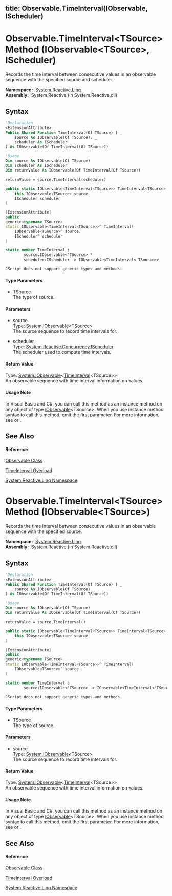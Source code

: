 title: Observable.TimeInterval<TSource>(IObservable<TSource>, IScheduler)
---
# Observable.TimeInterval\<TSource\> Method (IObservable\<TSource\>, IScheduler)

Records the time interval between consecutive values in an observable sequence with the specified source and scheduler.

**Namespace:**  [System.Reactive.Linq](System.Reactive.Linq/System.Reactive.Linq)  
**Assembly:**  System.Reactive (in System.Reactive.dll)

## Syntax

```vb
'Declaration
<ExtensionAttribute> _
Public Shared Function TimeInterval(Of TSource) ( _
    source As IObservable(Of TSource), _
    scheduler As IScheduler _
) As IObservable(Of TimeInterval(Of TSource))
```

```vb
'Usage
Dim source As IObservable(Of TSource)
Dim scheduler As IScheduler
Dim returnValue As IObservable(Of TimeInterval(Of TSource))

returnValue = source.TimeInterval(scheduler)
```

```csharp
public static IObservable<TimeInterval<TSource>> TimeInterval<TSource>(
    this IObservable<TSource> source,
    IScheduler scheduler
)
```

```c++
[ExtensionAttribute]
public:
generic<typename TSource>
static IObservable<TimeInterval<TSource>>^ TimeInterval(
    IObservable<TSource>^ source, 
    IScheduler^ scheduler
)
```

```fsharp
static member TimeInterval : 
        source:IObservable<'TSource> * 
        scheduler:IScheduler -> IObservable<TimeInterval<'TSource>> 
```

```javascript
JScript does not support generic types and methods.
```

#### Type Parameters

- TSource  
  The type of source.

#### Parameters

- source  
  Type: [System.IObservable](https://msdn.microsoft.com/en-us/library/Dd990377)\<TSource\>  
  The source sequence to record time intervals for.

- scheduler  
  Type: [System.Reactive.Concurrency.IScheduler](IScheduler/IScheduler)  
  The scheduler used to compute time intervals.

#### Return Value

Type: [System.IObservable](https://msdn.microsoft.com/en-us/library/Dd990377)\<[TimeInterval](TimeInterval/TimeInterval(T))\<TSource\>\>  
An observable sequence with time interval information on values.

#### Usage Note

In Visual Basic and C\#, you can call this method as an instance method on any object of type [IObservable](https://msdn.microsoft.com/en-us/library/Dd990377)\<TSource\>. When you use instance method syntax to call this method, omit the first parameter. For more information, see [](https://msdn.microsoft.com/en-us/library/Bb384936) or [](https://msdn.microsoft.com/en-us/library/Bb383977).

## See Also

#### Reference

[Observable Class](Observable/Observable)

[TimeInterval Overload](TimeInterval/Observable.TimeInterval)

[System.Reactive.Linq Namespace](System.Reactive.Linq/System.Reactive.Linq)

# Observable.TimeInterval\<TSource\> Method (IObservable\<TSource\>)

Records the time interval between consecutive values in an observable sequence with the specified source.

**Namespace:**  [System.Reactive.Linq](System.Reactive.Linq/System.Reactive.Linq)  
**Assembly:**  System.Reactive (in System.Reactive.dll)

## Syntax

```vb
'Declaration
<ExtensionAttribute> _
Public Shared Function TimeInterval(Of TSource) ( _
    source As IObservable(Of TSource) _
) As IObservable(Of TimeInterval(Of TSource))
```

```vb
'Usage
Dim source As IObservable(Of TSource)
Dim returnValue As IObservable(Of TimeInterval(Of TSource))

returnValue = source.TimeInterval()
```

```csharp
public static IObservable<TimeInterval<TSource>> TimeInterval<TSource>(
    this IObservable<TSource> source
)
```

```c++
[ExtensionAttribute]
public:
generic<typename TSource>
static IObservable<TimeInterval<TSource>>^ TimeInterval(
    IObservable<TSource>^ source
)
```

```fsharp
static member TimeInterval : 
        source:IObservable<'TSource> -> IObservable<TimeInterval<'TSource>> 
```

```javascript
JScript does not support generic types and methods.
```

#### Type Parameters

- TSource  
  The type of source.

#### Parameters

- source  
  Type: [System.IObservable](https://msdn.microsoft.com/en-us/library/Dd990377)\<TSource\>  
  The source sequence to record time intervals for.

#### Return Value

Type: [System.IObservable](https://msdn.microsoft.com/en-us/library/Dd990377)\<[TimeInterval](TimeInterval/TimeInterval(T))\<TSource\>\>  
An observable sequence with time interval information on values.

#### Usage Note

In Visual Basic and C\#, you can call this method as an instance method on any object of type [IObservable](https://msdn.microsoft.com/en-us/library/Dd990377)\<TSource\>. When you use instance method syntax to call this method, omit the first parameter. For more information, see [](https://msdn.microsoft.com/en-us/library/Bb384936) or [](https://msdn.microsoft.com/en-us/library/Bb383977).

## See Also

#### Reference

[Observable Class](Observable/Observable)

[TimeInterval Overload](TimeInterval/Observable.TimeInterval)

[System.Reactive.Linq Namespace](System.Reactive.Linq/System.Reactive.Linq)
